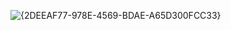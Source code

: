 ![{2DEEAF77-978E-4569-BDAE-A65D300FCC33}](https://github.com/user-attachments/assets/35e74336-1980-49ae-9ab1-c94276394939)
